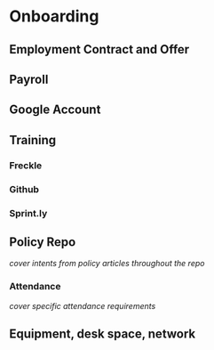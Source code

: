 # Onboarding

## Employment Contract and Offer

## Payroll

## Google Account

## Training
### Freckle

### Github

### Sprint.ly

## Policy Repo
  
  *cover intents from policy articles throughout the repo*
  
### Attendance
  
  *cover specific attendance requirements*

## Equipment, desk space, network
